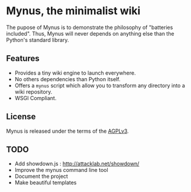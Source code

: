 # Mynus, the minimalist wiki

The pupose of Mynus is to demonstrate the philosophy of "batteries included".
Thus, Mynus will never depends on anything else than the Python's standard
library.

## Features

  - Provides a tiny wiki engine to launch everywhere.
  - No others dependencies than Python itself.
  - Offers a `mynus` script which allow you to transform any directory into a
    wiki repository.
  - WSGI Compliant.

## License

Mynus is released under the terms of the
[AGPLv3](http://www.fsf.org/licensing/licenses/agpl-3.0.html).

## TODO

  - Add showdown.js : http://attacklab.net/showdown/
  - Improve the mynus command line tool
  - Document the project
  - Make beautiful templates

